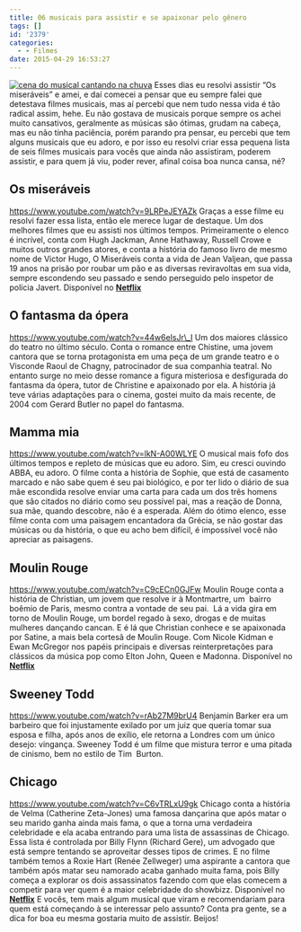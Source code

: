 ```yaml
---
title: 06 musicais para assistir e se apaixonar pelo gênero
tags: []
id: '2379'
categories:
  - - Filmes
date: 2015-04-29 16:53:27
---
```


[![cena do musical cantando na chuva](/images/2015/04/17830_zoom.jpg)](/images/2015/04/17830_zoom.jpg) Esses dias eu resolvi assistir “Os miseráveis” e amei, e daí comecei a pensar que eu sempre falei que detestava filmes musicais, mas aí percebí que nem tudo nessa vida é tão radical assim, hehe. Eu não gostava de musicais porque sempre os achei muito cansativos, geralmente as músicas são ótimas, grudam na cabeça, mas eu não tinha paciência, porém parando pra pensar, eu percebi que tem alguns musicais que eu adoro, e por isso eu resolvi criar essa pequena lista de seis filmes musicais para vocês que ainda não assistiram, poderem assistir, e para quem já viu, poder rever, afinal coisa boa nunca cansa, né?

## Os miseráveis

https://www.youtube.com/watch?v=9LRPeJEYAZk Graças a esse filme eu resolvi fazer essa lista, então ele merece lugar de destaque. Um dos melhores filmes que eu assisti nos últimos tempos. Primeiramente o elenco é incrível, conta com Hugh Jackman, Anne Hathaway, Russell Crowe e muitos outros grandes atores, e conta a história do famoso livro de mesmo nome de Victor Hugo, O Miseráveis conta a vida de Jean Valjean, que passa 19 anos na prisão por roubar um pão e as diversas reviravoltas em sua vida, sempre escondendo seu passado e sendo perseguido pelo inspetor de polícia Javert. Disponível no [**Netflix**](http://www.netflix.com/WiMovie/70244167?trkid=13462047 "Netflix")

## O fantasma da ópera

https://www.youtube.com/watch?v=44w6elsJr\_I Um dos maiores clássico do teatro no último século. Conta o romance entre Chistine, uma jovem cantora que se torna protagonista em uma peça de um grande teatro e o Visconde Raoul de Chagny, patrocinador de sua companhia teatral. No entanto surge no meio desse romance a figura misteriosa e desfigurada do fantasma da ópera, tutor de Christine e apaixonado por ela. A história já teve várias adaptações para o cinema, gostei muito da mais recente, de 2004 com Gerard Butler no papel do fantasma.

## Mamma mia

https://www.youtube.com/watch?v=lkN-A00WLYE O musical mais fofo dos últimos tempos e repleto de músicas que eu adoro. Sim, eu cresci ouvindo ABBA, eu adoro. O filme conta a história de Sophie, que está de casamento marcado e não sabe quem é seu pai biológico, e por ter lido o diário de sua mãe escondida resolve enviar uma carta para cada um dos três homens que são citados no diário como seu possível pai, mas a reação de Donna, sua mãe, quando descobre, não é a esperada. Além do ótimo elenco, esse filme conta com uma paisagem encantadora da Grécia, se não gostar das músicas ou da história, o que eu acho bem difícil, é impossível você não apreciar as paisagens.

## Moulin Rouge

https://www.youtube.com/watch?v=C9cECn0GJFw Moulin Rouge conta a história de Christian, um jovem que resolve ir à Montmartre, um  bairro boêmio de Paris, mesmo contra a vontade de seu pai.  Lá a vida gira em torno de Moulin Rouge, um bordel regado à sexo, drogas e de muitas mulheres dançando cancan. E é lá que Christian conhece e se apaixonada por Satine, a mais bela cortesã de Moulin Rouge. Com Nicole Kidman e Ewan McGregor nos papéis principais e diversas reinterpretações para clássicos da música pop como Elton John, Queen e Madonna. Disponível no [**Netflix**](http://www.netflix.com/WiMovie/60021659?trkid=13752289 "Netflix")

## Sweeney Todd

https://www.youtube.com/watch?v=rAb27M9brU4 Benjamin Barker era um barbeiro que foi injustamente exilado por um juiz que queria tomar sua esposa e filha, após anos de exílio, ele retorna a Londres com um único desejo: vingança. Sweeney Todd é um filme que mistura terror e uma pitada de cinismo, bem no estilo de Tim  Burton.

## Chicago

https://www.youtube.com/watch?v=C6vTRLxU9gk Chicago conta a história de Velma (Catherine Zeta-Jones) uma famosa dançarina que após matar o seu marido ganha ainda mais fama, o que a torna uma verdadeira celebridade e ela acaba entrando para uma lista de assassinas de Chicago. Essa lista é controlada por Billy Flynn (Richard Gere), um advogado que está sempre tentando se aproveitar desses tipos de crimes. E no filme também temos a Roxie Hart (Renée Zellweger) uma aspirante a cantora que também após matar seu namorado acaba ganhado muita fama, pois Billy começa a explorar os dois assassinatos fazendo com que elas comecem a competir para ver quem é a maior celebridade do showbizz. Disponível no [**Netflix**](http://www.netflix.com/WiMovie/60024946?trkid=13752289 "Netflix") E vocês, tem mais algum musical que viram e recomendariam para quem está começando à se interessar pelo assunto? Conta pra gente, se a dica for boa eu mesma gostaria muito de assistir. Beijos!
